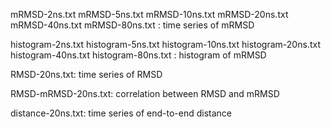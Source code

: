 mRMSD-2ns.txt
mRMSD-5ns.txt
mRMSD-10ns.txt
mRMSD-20ns.txt
mRMSD-40ns.txt
mRMSD-80ns.txt
: time series of mRMSD 

histogram-2ns.txt
histogram-5ns.txt
histogram-10ns.txt
histogram-20ns.txt
histogram-40ns.txt
histogram-80ns.txt
: histogram of mRMSD

RMSD-20ns.txt: time series of RMSD

RMSD-mRMSD-20ns.txt: correlation between RMSD and mRMSD

distance-20ns.txt: time series of end-to-end distance

